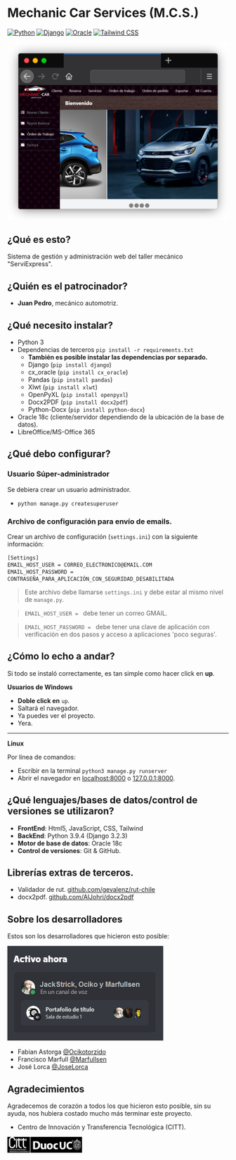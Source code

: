 # Mechanic Car Services (M.C.S.)
[![Python](https://img.shields.io/badge/Python-3.7.7-blue.svg)](https://www.python.org/)
[![Django](https://img.shields.io/badge/Django-3.2.3-green.svg)](https://www.djangoproject.com/)
[![Oracle](https://img.shields.io/badge/Oracle-18c-red.svg)](https://www.djangoproject.com/)
[![Tailwind CSS](https://img.shields.io/badge/TailWind-2.1.4-yellow.svg)](https://www.tailwindcss.com/)

[![screenshot](./pantallazos/pantallazo_00.png)](https://github.com/Ocikotorzido/congenial-funicular/tree/master/pantallazos/)

## ¿Qué es esto?
Sistema de gestión y administración web del taller mecánico "ServiExpress".

## ¿Quién es el patrocinador?
- **Juan Pedro**, mecánico automotriz.

## ¿Qué necesito instalar?
- Python 3
- Dependencias de terceros `pip install -r requirements.txt`
  - **También es posible instalar las dependencias por separado.**
  - Django (`pip install django`)
  - cx_oracle (`pip install cx_oracle`)
  - Pandas (`pip install pandas`)
  - Xlwt (`pip install xlwt`)
  - OpenPyXL (`pip install openpyxl`)
  - Docx2PDF (`pip install docx2pdf`)
  - Python-Docx (`pip install python-docx`)
- Oracle 18c (cliente/servidor dependiendo de la ubicación de la base de datos).
- LibreOffice/MS-Office 365

## ¿Qué debo configurar?
### Usuario Súper-administrador
Se debiera crear un usuario administrador.

- `python manage.py createsuperuser`

### Archivo de configuración para envío de emails.
Crear un archivo de configuración (`settings.ini`) con la siguiente información:
```
[Settings]
EMAIL_HOST_USER = CORREO_ELECTRONICO@EMAIL.COM
EMAIL_HOST_PASSWORD = CONTRASEÑA_PARA_APLICACIÓN_CON_SEGURIDAD_DESABILITADA
```
> Este archivo debe llamarse `settings.ini` y debe estar al mismo nivel de `manage.py`.

> `EMAIL_HOST_USER = ` debe tener un correo GMAIL.

> `EMAIL_HOST_PASSWORD = ` debe tener una clave de aplicación con verificación en dos pasos y acceso a aplicaciones 'poco seguras'.

## ¿Cómo lo echo a andar?
Si todo se instaló correctamente, es tan simple como hacer click en **up**.

**Usuarios de Windows**
- **Doble click en** `up`.
- Saltará el navegador.
- Ya puedes ver el proyecto.
- Yera.

---

**Linux**

Por línea de comandos: 

- Escribir en la terminal `python3 manage.py runserver`
- Abrir el navegador en [localhost:8000](http://localhost:8000/) o [127.0.0.1:8000](http://127.0.0.1:8000/).

## ¿Qué lenguajes/bases de datos/control de versiones se utilizaron?
- **FrontEnd**: Html5, JavaScript, CSS, Tailwind
- **BackEnd**: Python 3.9.4 (Django 3.2.3) 
- **Motor de base de datos**: Oracle 18c
- **Control de versiones**: Git & GitHub.

## Librerías extras de terceros.
- Validador de rut. [github.com/gevalenz/rut-chile](https://github.com/gevalenz/rut-chile)
- docx2pdf. [github.com/AlJohri/docx2pdf](https://github.com/AlJohri/docx2pdf)

## Sobre los desarrolladores
Estos son los desarrolladores que hicieron esto posible:

[![Grupo_en_Discord](./pantallazos/grupo_portafolio_discord.png)](https://github.com/Ocikotorzido/congenial-funicular/tree/master/pantallazos/)

- Fabian Astorga [@Ocikotorzido](https://github.com/Ocikotorzido)
- Francisco Marfull [@Marfullsen](https://github.com/Marfullsen)
- José Lorca [@JoseLorca](https://github.com/JoseLorca)

## Agradecimientos
Agradecemos de corazón a todos los que hicieron esto posible, sin su ayuda, nos hubiera costado mucho más terminar este proyecto.
- Centro de Innovación y Transferencia Tecnológica (CITT).

[![logo_Citt](./Mantenedor/static/img/logo_citt.png)](https://www.duoc.cl/citt/)